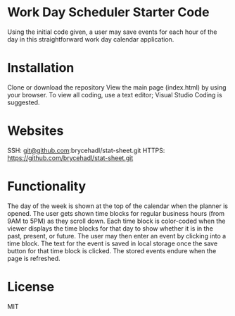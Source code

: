 # Work Day Scheduler Starter Code
Using the initial code given, a user may save events for each hour of the day in this straightforward work day calendar application.
# Installation
Clone or download the repository
View the main page (index.html) by using your browser.
To view all coding, use a text editor; Visual Studio Coding is suggested.
# Websites
SSH: git@github.com:brycehadl/stat-sheet.git
HTTPS: https://github.com/brycehadl/stat-sheet.git
# Functionality
The day of the week is shown at the top of the calendar when the planner is opened.
The user gets shown time blocks for regular business hours (from 9AM to 5PM) as they scroll down.
Each time block is color-coded when the viewer displays the time blocks for that day to show whether it is in the past, present, or future.
The user may then enter an event by clicking into a time block.
The text for the event is saved in local storage once the save button for that time block is clicked.
The stored events endure when the page is refreshed.
# License
MIT